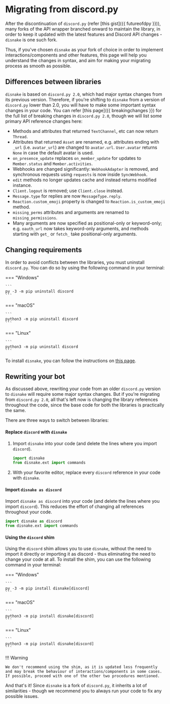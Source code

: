 # Migrating from discord.py

After the discontinuation of `discord.py` (refer [this gist]({{ futureofdpy }})), many forks of the API wrapper branched onward to maintain the library, in order to keep it updated with the latest features and Discord API changes - `disnake` is one such fork. 

Thus, if you've chosen `disnake` as your fork of choice in order to implement interactions/components and other features, this page will help you understand the changes in syntax, and aim for making your migrating process as smooth as possible.

## Differences between libraries

`disnake` is based on `discord.py 2.0`, which had major syntax changes from its previous version. Therefore, if you're shifting to `disnake` from a version of `discord.py` lower than 2.0, you will have to make some important syntax changes in your code. You can refer [this page]({{ breakingchanges }}) for the full list of breaking changes in `discord.py 2.0`, though we will list some primary API reference changes here:

- Methods and attributes that returned `TextChannel`, etc can now return `Thread`.
- Attributes that returned `Asset` are renamed, e.g. attributes ending with `_url` (i.e. `avatar_url`) are changed to `avatar.url`. `User.avatar` returns `None` in case the default avatar is used.
- `on_presence_update` replaces `on_member_update` for updates to `Member.status` and `Member.activities`.
- Webhooks are changed significantly: `WebhookAdapter` is removed, and synchronous requests using `requests` is now inside `SyncWebhook`.
- `edit` methods no longer updates cache and instead returns modified instance.
- `Client.logout` is removed; use `Client.close` instead.
- `Message.type` for replies are now `MessageType.reply`.
- `Reaction.custom_emoji` property is changed to `Reaction.is_custom_emoji` method.
- `missing_perms` attributes and arguments are renamed to `missing_permissions`.
- Many arguments are now specified as positional-only or keyword-only; e.g. `oauth_url` now takes keyword-only arguments, and methods starting with `get_` or `fetch_` take positional-only arguments.

## Changing requirements 

In order to avoid conflicts between the libraries, you must uninstall `discord.py`. You can do so by using the following command in your terminal:

=== "Windows"

    ```
    py -3 -m pip uninstall discord
    ```

=== "macOS"

    ```
    python3 -m pip uninstall discord
    ```

=== "Linux"

    ```
    python3 -m pip uninstall discord
    ```

To install `disnake`, you can follow the instructions on [this page](000-prerequisites/001-installing-python.md#installing-disnake).

## Rewriting your bot

As discussed above, rewriting your code from an older `discord.py` version to `disnake` will require some major syntax changes. But if you're migrating from `discord.py 2.0`, all that's left now is changing the library references throughout the code, since the base code for both the libraries is practically the same. 

There are three ways to switch between libraries:

#### Replace `discord` with `disnake`

1. Import `disnake` into your code (and delete the lines where you import `discord`).

    ```py
    import disnake
    from disnake.ext import commands
    ```

2. With your favorite editor, replace every `discord` reference in your code with `disnake`.

#### Import `disnake as discord`

Import `disnake as discord` into your code (and delete the lines where you import `discord`). This reduces the effort of changing all references throughout your code.

```py
import disnake as discord
from disnake.ext import commands
```

#### Using the `discord` shim

Using the `discord` shim allows you to use `disnake`, without the need to import it directly or importing it as discord - thus eliminating the need to change your code at all. To install the shim, you can use the following command in your terminal:

=== "Windows"

    ```
    py -3 -m pip install disnake[discord]
    ```

=== "macOS"

    ```
    python3 -m pip install disnake[discord]
    ```

=== "Linux"

    ```
    python3 -m pip install disnake[discord]
    ```

!!! Warning

    We don't recommend using the shim, as it is updated less frequently and may break the behaviour of interactions/components in some cases. If possible, proceed with one of the other two procedures mentioned.

And that's it! Since `disnake` is a fork of `discord.py`, it inherits a lot of similarities - though we recommend you to always run your code to fix any possible issues.